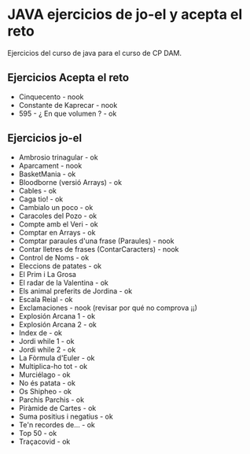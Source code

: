# JAVA  ejercicios de jo-el y acepta el reto

Ejercicios del curso de java para el curso de CP DAM.

## Ejercicios Acepta el reto

- Cinquecento - nook
- Constante de Kaprecar - nook
- 595 - ¿ En que volumen ? - ok

## Ejercicios jo-el

- Ambrosio trinagular - ok
- Aparcament - nook
- BasketMania - ok
- Bloodborne (versió Arrays) - ok
- Cables - ok
- Caga tio! - ok
- Cambialo un poco - ok
- Caracoles del Pozo - ok
- Compte amb el Veri - ok
- Comptar en Arrays - ok
- Comptar paraules d'una frase (Paraules) - nook
- Contar lletres de frases (ContarCaracters) - nook
- Control de Noms - ok
- Eleccions de patates - ok
- El Prim i La Grosa
- El radar de la Valentina - ok
- Els animal preferits de Jordina - ok
- Escala Reial - ok
- Exclamaciones - nook (revisar por qué no comprova ¡¡)
- Explosión Arcana 1 - ok
- Explosión Arcana 2 - ok
- Index de - ok
- Jordi while 1 - ok
- Jordi while 2 - ok
- La Fòrmula d'Euler - ok
- Multiplica-ho tot - ok
- Murciélago - ok
- No és patata - ok
- Os Shipheo - ok
- Parchis Parchis - ok
- Piràmide de Cartes - ok
- Suma positius i negatius - ok
- Te'n recordes de... - ok
- Top 50 - ok
- Traçacovid - ok
